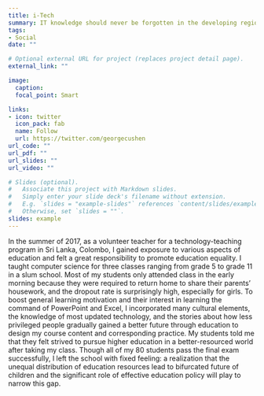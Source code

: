 ```yaml
---
title: i-Tech
summary: IT knowledge should never be forgotten in the developing regions
tags:
- Social
date: ""

# Optional external URL for project (replaces project detail page).
external_link: ""

image:
  caption:
  focal_point: Smart

links:
- icon: twitter
  icon_pack: fab
  name: Follow
  url: https://twitter.com/georgecushen
url_code: ""
url_pdf: ""
url_slides: ""
url_video: ""

# Slides (optional).
#   Associate this project with Markdown slides.
#   Simply enter your slide deck's filename without extension.
#   E.g. `slides = "example-slides"` references `content/slides/example-slides.md`.
#   Otherwise, set `slides = ""`.
slides: example
---
```


In the summer of 2017, as a volunteer teacher for a technology-teaching program in Sri Lanka, Colombo, I gained exposure to various aspects of education and felt a great responsibility to promote education equality. I taught computer science for three classes ranging from grade 5 to grade 11 in a slum school. Most of my students only attended class in the early morning because they were required to return home to share their parents’ housework, and the dropout rate is surprisingly high, especially for girls. To boost general learning motivation and their interest in learning the command of PowerPoint and Excel, I incorporated many cultural elements, the knowledge of most updated technology, and the stories about how less privileged people gradually gained a better future through education to design my course content and corresponding practice. My students told me that they felt strived to pursue higher education in a better-resourced world after taking my class. Though all of my 80 students pass the final exam successfully, I left the school with fixed feeling: a realization that the unequal distribution of education resources lead to bifurcated future of children and the significant role of effective education policy will play to narrow this gap.

